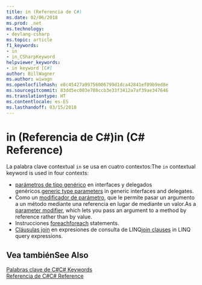 ```yaml
---
title: in (Referencia de C#)
ms.date: 02/06/2018
ms.prod: .net
ms.technology:
- devlang-csharp
ms.topic: article
f1_keywords:
- in
- in_CSharpKeyword
helpviewer_keywords:
- in keyword [C#]
author: BillWagner
ms.author: wiwagn
ms.openlocfilehash: e8c45427a99756006799d1dca42841ef09b9ed8e
ms.sourcegitcommit: 83dd5ec003e788ccb3e33f3412a7af39ae347646
ms.translationtype: HT
ms.contentlocale: es-ES
ms.lasthandoff: 03/15/2018
---
```

# <a name="in-c-reference"></a><span data-ttu-id="d0bce-102">in (Referencia de C#)</span><span class="sxs-lookup"><span data-stu-id="d0bce-102">in (C# Reference)</span></span>

<span data-ttu-id="d0bce-103">La palabra clave contextual `in` se usa en cuatro contextos:</span><span class="sxs-lookup"><span data-stu-id="d0bce-103">The `in` contextual keyword is used in four contexts:</span></span>  
  
-   <span data-ttu-id="d0bce-104">[parámetros de tipo genérico](in-generic-modifier.md) en interfaces y delegados genéricos.</span><span class="sxs-lookup"><span data-stu-id="d0bce-104">[generic type parameters](in-generic-modifier.md) in generic interfaces and delegates.</span></span>
-   <span data-ttu-id="d0bce-105">Como un [modificador de parámetro](in-parameter-modifier.md), que le permite pasar un argumento a un método mediante una referencia en lugar de mediante un valor.</span><span class="sxs-lookup"><span data-stu-id="d0bce-105">As a [parameter modifier](in-parameter-modifier.md), which lets you pass an argument to a method by reference rather than by value.</span></span>
-   <span data-ttu-id="d0bce-106">Instrucciones [foreach](foreach-in.md)</span><span class="sxs-lookup"><span data-stu-id="d0bce-106">[foreach](foreach-in.md) statements.</span></span>
-   <span data-ttu-id="d0bce-107">[Cláusulas join](join-clause.md) en expresiones de consulta de LINQ</span><span class="sxs-lookup"><span data-stu-id="d0bce-107">[join clauses](join-clause.md) in LINQ query expressions.</span></span>
  
## <a name="see-also"></a><span data-ttu-id="d0bce-108">Vea también</span><span class="sxs-lookup"><span data-stu-id="d0bce-108">See Also</span></span>  
 [<span data-ttu-id="d0bce-109">Palabras clave de C#</span><span class="sxs-lookup"><span data-stu-id="d0bce-109">C# Keywords</span></span>](index.md)  
 [<span data-ttu-id="d0bce-110">Referencia de C#</span><span class="sxs-lookup"><span data-stu-id="d0bce-110">C# Reference</span></span>](../index.md)

